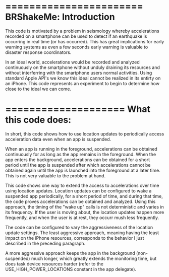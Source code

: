 =======================
BRShakeMe: Introduction
=======================

This code is motivated by a problem in seismology whereby accelerations recorded on a smartphone can be used to detect if an earthquake is occurring in real time (or has occurred). This has great implications for early warning systems as even a few seconds early warning is valuable to disaster response coordinators.

In an ideal world, accelerations would be recorded and analyzed continuously on the smartphone without unduly draining its resources and without interferring with the smartphone users normal activities. Using standard Apple API's we know this ideal cannot be realized in its entirty on an iPhone. This code represents an experiment to begin to determine how close to the ideal we can come.

====================
What this code does:
====================

In short, this code shows how to use location updates to periodically access acceleration data even when an app is suspended.

When an app is running in the foreground, accelerations can be obtained continuously for as long as the app remains in the foreground. When the app enters the background, accelerations can be obtained for a short period until the app is suspended after which accelerations cannot be obtained again until the app is launched into the foreground at a later time. This is not very valuable to the problem at hand.

This code shows one way to extend the access to accelerations over time using location updates. Location updates can be configured to wake a suspended app periodically, for a short period of time, and during that time, the code proves accelerations can be obtained and analyzed. Using this approach, the timing of the "wake up" calls is not deterministic and varies in its frequency. If the user is moving about, the location updates happen more frequently, and when the user is at rest, they occurr mush less frequently.

The code can be configured to vary the aggressiveness of the location update settings. The least aggressive approach, meaning having the least impact on the iPhone resources, corresponds to the behavior I just described in the preceding paragraph. 

A more aggressive approach keeps the app in the background (non-suspended) much longer, which greatly extends the monitoring time, but does task device resources harder (refer to the USE_HIGH_POWER_LOCATIONS constant in the app delegate).





